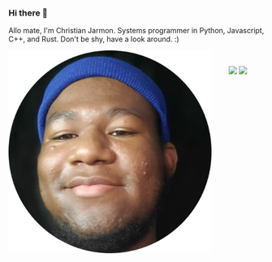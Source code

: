 ### Hi there 👋

<!--
**kyeou/kyeou** is a ✨ _special_ ✨ repository because its `README.md` (this file) appears on your GitHub profile.

Here are some ideas to get you started:

- 🔭 I’m currently working on ...
- 🌱 I’m currently learning ...
- 👯 I’m looking to collaborate on ...
- 🤔 I’m looking for help with ...
- 💬 Ask me about ...
- 📫 How to reach me: ...
- 😄 Pronouns: ...
- ⚡ Fun fact: ...
-->




Allo mate, I'm Christian Jarmon. Systems programmer in Python, Javascript, C++, and Rust. Don't be shy, have a look around. :)

<img align="left" src="me.png" width = 400>

<br>

<p align = "center">
  <img src = "https://github-readme-stats.vercel.app/api?username=kyeou&show_icons=true&theme=dark" width = 400>
  <img src = "https://github-readme-streak-stats.herokuapp.com?user=kyeou&hide_border=true&theme=dark" width = 400>
</p>
